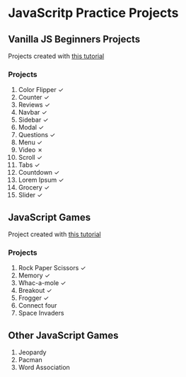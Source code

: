 # JavaScritp Practice Projects
## Vanilla JS Beginners Projects
Projects created with [this tutorial](https://youtu.be/c5SIG7Ie0dM)

### Projects
1. Color Flipper ✓
2. Counter ✓
3. Reviews ✓
4. Navbar ✓
5. Sidebar ✓
6. Modal ✓
7. Questions ✓
8. Menu ✓
9. Video ✗
10. Scroll ✓
11. Tabs ✓
12. Countdown ✓
13. Lorem Ipsum ✓
14. Grocery ✓
15. Slider ✓

## JavaScript Games
Project created with [this tutorial](https://youtu.be/ec8vSKJuZTk?si=OK3MNlmoONknkPcc)
### Projects
1. Rock Paper Scissors ✓
2. Memory ✓
3. Whac-a-mole ✓
4. Breakout ✓
5. Frogger ✓
6. Connect four
7. Space Invaders

## Other JavaScript Games
1. Jeopardy
2. Pacman
3. Word Association
